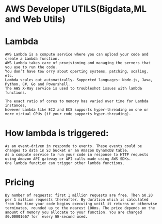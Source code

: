 # AWS Developer UTILS(Bigdata,ML and Web Utils)

# Lambda
	AWS Lambda is a compute service where you can upload your code and create a Lambda function. 
	AWS Lambda takes care of provisioning and managing the servers that you use to run the code. 
	You don’t have tow orry about operting systems, patching, scaling, etc.
	Lambda scales out automatically. Supported languages: Node.js, Java, Python, C#, Go and Powershell. 
	The AWS X-Ray service is used to troubleshot issues with lambda functions.

	The exact ratio of cores to memory has varied over time for Lambda instances,
	however Lambda like EC2 and ECS supports hyper-threading on one or more virtual CPUs (if your code supports hyper-threading).

# How lambda is triggered:

	As an event-driven in responde to events. These events could be changes to data in S3 bucket or an Amazon DynamoDB table.
	As a compute service to run your code in response to HTTP requests using Amazon API gateway or API calls made using AWS SDKs.
	One lambda function can trigger other lambda functions.
	
# Pricing
	By number of requests: first 1 million requests are free. Then $0.20 per 1 million requests thereafter. By duration which is calculated from the time your code begins executing until it returns or otherwise terminates, rounded up to the nearest 100ms. The price depends on the amount of memory you allocate to your function. You are charged $0.00001667 for  every GB-second used.	